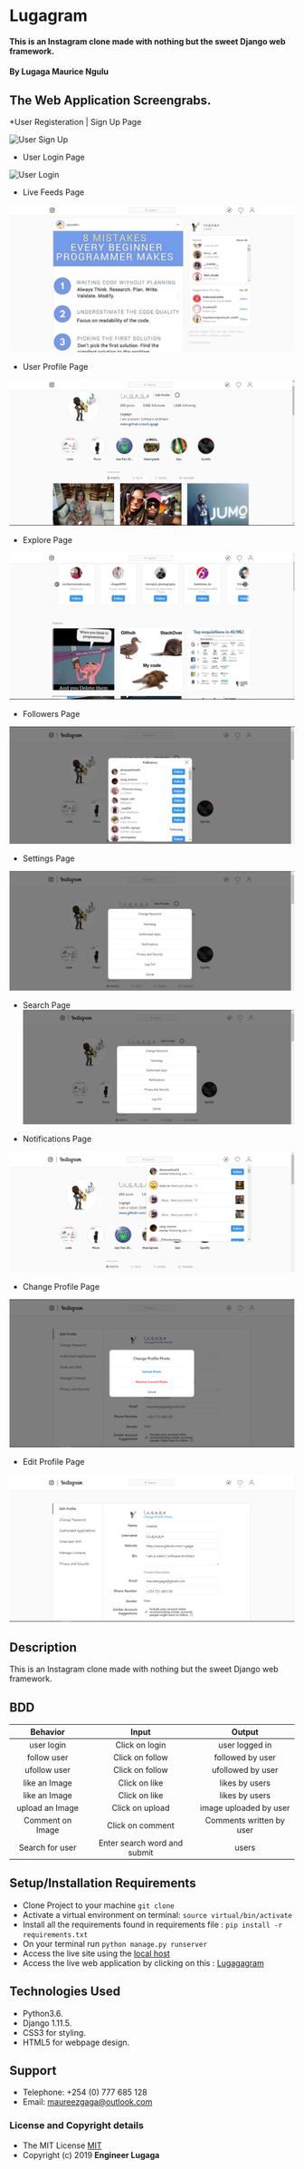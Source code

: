 # Lugagram

#### This is an Instagram clone made with nothing but the sweet Django web framework.

#### By **Lugaga Maurice Ngulu**

## The Web Application Screengrabs.

*User Registeration | Sign Up Page

![User Sign Up]()

* User Login Page

![User Login]()

* Live Feeds Page

![Live Feeds](media/lugagram-web-app-screen-grabs/live-feed.PNG)

* User Profile Page

![User Profile](media/lugagram-web-app-screen-grabs/user-profile.PNG)

* Explore Page

![Exploration](media/lugagram-web-app-screen-grabs/user-exploration.PNG)

* Followers Page

![Followers](media/lugagram-web-app-screen-grabs/user-followers.PNG)

* Settings Page

![Settings Page](media/lugagram-web-app-screen-grabs/user-settings.PNG)

* Search Page
![Settings Page](media/lugagram-web-app-screen-grabs/user-settings.PNG)

* Notifications Page

![Search Page](media/lugagram-web-app-screen-grabs/user-notifications.PNG)

* Change Profile Page

![Change Profile](media/lugagram-web-app-screen-grabs/change-profile.PNG)

* Edit Profile Page

![Edit Profile Page](media/lugagram-web-app-screen-grabs/edit-profile.PNG)

## Description

This is an Instagram clone made with nothing but the sweet Django web framework.

## BDD

| Behavior | Input  | Output |
| :-------------: | :-------------: | :-------------: |
| user login | Click on login | user logged in |
| follow user | Click on follow | followed by user |
| ufollow user | Click on follow | ufollowed by user |
| like an Image | Click on like  | likes by users |
| like an Image | Click on like  | likes by users |
| upload an Image | Click on upload  | image uploaded by user |
| Comment on Image | Click on comment  | Comments written by user |
| Search for user | Enter search word and submit | users |

## Setup/Installation Requirements

* Clone Project to your machine `git clone `
* Activate a virtual environment on terminal: `source virtual/bin/activate`
* Install all the requirements found in requirements file : `pip install -r requirements.txt`
* On your terminal run `python manage.py runserver`
* Access the live site using the [local host]()
* Access the live web application by clicking on this : [Lugagagram](https://lugagagram.herokuapp.com/)

## Technologies Used

* Python3.6.
* Django 1.11.5.
* CSS3 for styling.
* HTML5 for webpage design.

## Support

* Telephone: +254 (0) 777 685 128
* Email: maureezgaga@outlook.com

### License and Copyright details

* The MIT License [MIT]()
* Copyright (c) 2019 **Engineer Lugaga**



